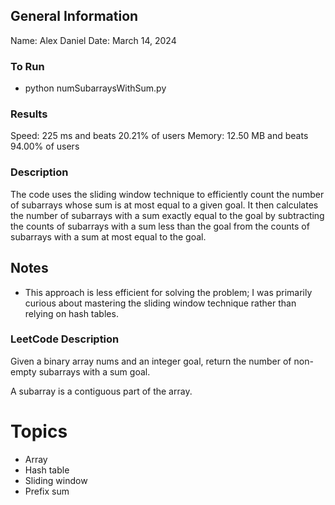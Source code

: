 ## General Information
Name: Alex Daniel
Date: March 14, 2024

### To Run
- python numSubarraysWithSum.py

### Results
Speed: 225 ms and beats 20.21% of users
Memory: 12.50 MB and beats 94.00% of users

### Description
The code uses the sliding window technique to efficiently count the number of subarrays whose sum is at most equal to a given goal. It then calculates the number of subarrays with a sum exactly equal to the goal by subtracting the counts of subarrays with a sum less than the goal from the counts of subarrays with a sum at most equal to the goal.

## Notes
- This approach is less efficient for solving the problem; I was primarily curious about mastering the sliding window technique rather than relying on hash tables.

### LeetCode Description
Given a binary array nums and an integer goal, return the number of non-empty subarrays with a sum goal.

A subarray is a contiguous part of the array.

# Topics
- Array
- Hash table
- Sliding window
- Prefix sum